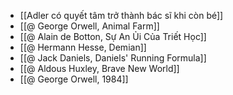 - [[Adler có quyết tâm trở thành bác sĩ khi còn bé]]
- [[@ George Orwell, Animal Farm]]
- [[@ Alain de Botton, Sự An Ủi Của Triết Học]]
- [[@ Hermann Hesse, Demian]]
- [[@ Jack Daniels, Daniels' Running Formula]]
- [[@ Aldous Huxley, Brave New World]]
- [[@ George Orwell, 1984]]
